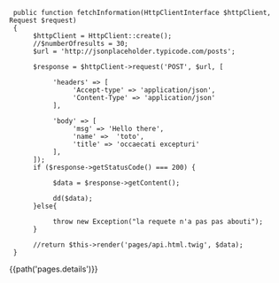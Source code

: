 
     public function fetchInformation(HttpClientInterface $httpClient, Request $request)
     {
          $httpClient = HttpClient::create();
          //$numberOfresults = 30;
          $url = 'http://jsonplaceholder.typicode.com/posts'; 

          $response = $httpClient->request('POST', $url, [

               'headers' => [
                    'Accept-type' => 'application/json',
                    'Content-Type' => 'application/json'
               ],

               'body' => [
                    'msg' => 'Hello there',
                    'name' =>  'toto',
                    'title' => 'occaecati excepturi'
               ],
          ]);
          if ($response->getStatusCode() === 200) {

               $data = $response->getContent();
               
               dd($data); 
          }else{

               throw new Exception("la requete n'a pas pas abouti");
          }
        
          //return $this->render('pages/api.html.twig', $data);
     }
{{path('pages.details')}}




